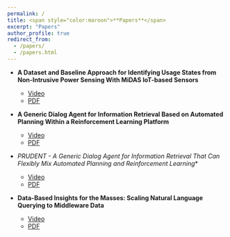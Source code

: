```yaml
---
permalink: /
title: <span style="color:maroon">**Papers**</span>
excerpt: "Papers"
author_profile: true
redirect_from: 
  - /papers/
  - /papers.html
---
```



- <span style>**A Dataset and Baseline Approach for Identifying Usage States from Non-Intrusive Power Sensing With MiDAS IoT-based Sensors**</span>
   - [Video](https://www.youtube.com/watch?v=-0aKDVoEGvs)
   - [PDF](https://dl.acm.org/doi/10.1145/3514094.3534174)

- <span style>**A Generic Dialog Agent for Information Retrieval Based on Automated Planning
Within a Reinforcement Learning Platform**</span>
   - [Video](https://www.youtube.com/watch?v=-0aKDVoEGvs)
   - [PDF](https://dl.acm.org/doi/10.1145/3514094.3534174)

- <span style>**PRUDENT* - A Generic Dialog Agent for Information Retrieval That Can
Flexibly Mix Automated Planning and Reinforcement Learning**</span>
   - [Video](https://www.youtube.com/watch?v=-0aKDVoEGvs)
   - [PDF](https://dl.acm.org/doi/10.1145/3514094.3534174)

- <span style>**Data-Based Insights for the Masses: Scaling Natural Language Querying to Middleware Data**</span>
   - [Video](https://www.youtube.com/watch?v=-0aKDVoEGvs)
   - [PDF](https://dl.acm.org/doi/10.1145/3514094.3534174)





